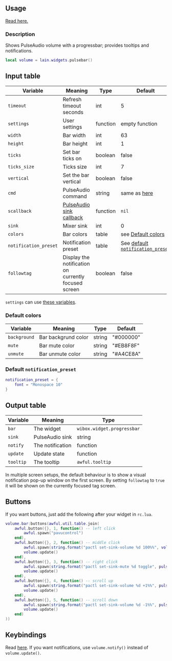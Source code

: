 ## Usage

[Read here.](https://github.com/copycat-killer/lain/wiki/Widgets#usage)

### Description

Shows PulseAudio volume with a progressbar; provides tooltips and notifications.

```lua
local volume = lain.widgets.pulsebar()
```

## Input table

Variable | Meaning | Type | Default
--- | --- | --- | ---
`timeout` | Refresh timeout seconds | int | 5
`settings` | User settings | function | empty function
`width` | Bar width | int | 63
`height` | Bar height | int | 1
`ticks` | Set bar ticks on | boolean | false
`ticks_size` | Ticks size | int | 7
`vertical` | Set the bar vertical | boolean | false
`cmd` | PulseAudio command | string | same as [here](https://github.com/copycat-killer/lain/wiki/pulseaudio)
`scallback` | [PulseAudio sink callback](https://github.com/copycat-killer/lain/wiki/pulseaudio/) | function | `nil`
`sink` | Mixer sink | int | 0
`colors` | Bar colors | table | see [Default colors](https://github.com/copycat-killer/lain/wiki/pulsebar#default-colors)
`notification_preset` | Notification preset | table | See [default `notification_preset`](https://github.com/copycat-killer/lain/wiki/pulsebar#default-notification_preset)
`followtag` | Display the notification on currently focused screen | boolean | false

`settings` can use [these variables](https://github.com/copycat-killer/lain/wiki/pulseaudio#settings-variables).

### Default colors

Variable | Meaning | Type | Default
--- | --- | --- | ---
`background` | Bar backgrund color | string | "#000000"
`mute` | Bar mute color | string | "#EB8F8F"
`unmute` | Bar unmute color | string | "#A4CE8A"

### Default `notification_preset`

```lua
notification_preset = {
    font = "Monospace 10"
}
```

## Output table

Variable | Meaning | Type
--- | --- | ---
`bar` | The widget | `wibox.widget.progressbar`
`sink` | PulseAudio sink | string
`notify` | The notification | function
`update` | Update state | function
`tooltip` | The tooltip | `awful.tooltip`

In multiple screen setups, the default behaviour is to show a visual notification pop-up window on the first screen. By setting `followtag` to `true` it will be shown on the currently focused tag screen.

## Buttons

If you want buttons, just add the following after your widget in `rc.lua`.

```lua
volume.bar:buttons(awful.util.table.join(
    awful.button({}, 1, function() -- left click
        awful.spawn("pavucontrol")
    end),
    awful.button({}, 2, function() -- middle click
        awful.spawn(string.format("pactl set-sink-volume %d 100%%", volume.sink))
        volume.update()
    end),
    awful.button({}, 3, function() -- right click
        awful.spawn(string.format("pactl set-sink-mute %d toggle", pulsebar.sink))
        volume.update()
    end),
    awful.button({}, 4, function() -- scroll up
        awful.spawn(string.format("pactl set-sink-volume %d +1%%", pulsebar.sink))
        volume.update()
    end),
    awful.button({}, 5, function() -- scroll down
        awful.spawn(string.format("pactl set-sink-volume %d -1%%", pulsebar.sink))
        volume.update()
    end)
))
```

## Keybindings

Read [here](https://github.com/copycat-killer/lain/wiki/pulseaudio#keybindings). If you want notifications, use `volume.notify()` instead of `volume.update()`.
